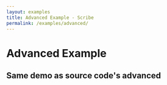 ```yaml
---
layout: examples
title: Advanced Example - Scribe
permalink: /examples/advanced/
---
```


# Advanced Example

## Same demo as source code's advanced
